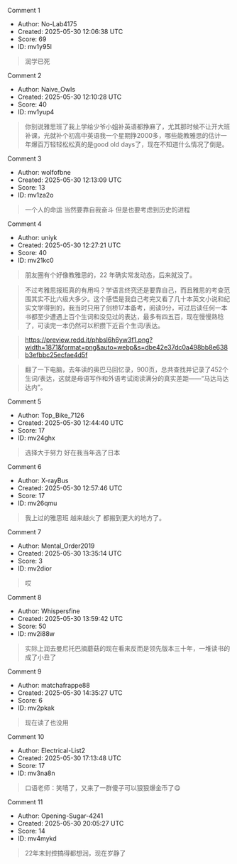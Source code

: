Comment 1

- Author: No-Lab4175
- Created: 2025-05-30 12:06:38 UTC
- Score: 69
- ID: mv1y95l

> 润学已死

Comment 2

- Author: Naive_Owls
- Created: 2025-05-30 12:10:28 UTC
- Score: 40
- ID: mv1yup4

> 你别说雅思班了我上学给少爷小姐补英语都挣麻了，尤其那时候不让开大班补课，光就补个初高中英语我一个星期挣2000多，哪些能教雅思的估计一年爆百万轻轻松松真的是good old days了，现在不知道什么情况了倒是。

Comment 3

- Author: wolfofbne
- Created: 2025-05-30 12:13:09 UTC
- Score: 13
- ID: mv1za2o

> 一个人的命运 当然要靠自我奋斗 但是也要考虑到历史的进程

Comment 4

- Author: uniyk
- Created: 2025-05-30 12:27:21 UTC
- Score: 40
- ID: mv21kc0

> 朋友圈有个好像教雅思的，22 年确实常发动态，后来就没了。

> 不过考雅思报班真的有用吗？学语言终究还是要靠自己，而且雅思的考查范围其实不比六级大多少。这个感悟是我自己考完又看了几十本英文小说和纪实文学得到的，我当时只用了剑桥17本备考，阅读9分，可过后读任何一本书都至少遭遇上百个生词和没见过的表达，最多有四五百，现在慢慢熟稔了，可读完一本仍然可以积攒下近百个生词/表达。

> https://preview.redd.it/phbsl6h6yw3f1.png?width=1871&format=png&auto=webp&s=dbe42e37dc0a498bb8e638b3efbbc25ecfae4d5f

> 翻了一下电脑，去年读的奥巴马回忆录，900页，总共查找并记录了452个生词/表达，这就是母语写作和外语考试阅读满分的真实差距——“马达马达达内”。

Comment 5

- Author: Top_Bike_7126
- Created: 2025-05-30 12:44:40 UTC
- Score: 17
- ID: mv24ghx

> 选择大于努力 好在我当年选了日本

Comment 6

- Author: X-rayBus
- Created: 2025-05-30 12:57:46 UTC
- Score: 17
- ID: mv26qmu

> 我上过的雅思班 越来越火了 都搬到更大的地方了。

Comment 7

- Author: Mental_Order2019
- Created: 2025-05-30 13:35:14 UTC
- Score: 3
- ID: mv2dior

> 哎

Comment 8

- Author: Whispersfine
- Created: 2025-05-30 13:59:42 UTC
- Score: 50
- ID: mv2i88w

> 实际上润去曼尼托巴摘蘑菇的现在看来反而是领先版本三十年，一堆读书的成了小丑了

Comment 9

- Author: matchafrappe88
- Created: 2025-05-30 14:35:27 UTC
- Score: 6
- ID: mv2pkak

> 现在读了也没用

Comment 10

- Author: Electrical-List2
- Created: 2025-05-30 17:13:48 UTC
- Score: 17
- ID: mv3na8n

> 口语老师：笑嘻了，又来了一群傻子可以狠狠爆金币了😋

Comment 11

- Author: Opening-Sugar-4241
- Created: 2025-05-30 20:05:27 UTC
- Score: 14
- ID: mv4mykd

> 22年末封控搞得都想润，现在岁静了
